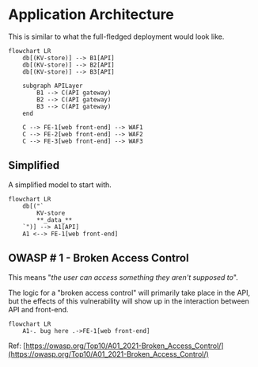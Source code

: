 # Application Architecture

This is similar to what the full-fledged deployment would look like.

```mermaid
flowchart LR
    db[(KV-store)] --> B1[API]
    db[(KV-store)] --> B2[API]
    db[(KV-store)] --> B3[API]

    subgraph APILayer
        B1 --> C(API gateway)
        B2 --> C(API gateway)
        B3 --> C(API gateway)
    end

    C --> FE-1[web front-end] --> WAF1
    C --> FE-2[web front-end] --> WAF2
    C --> FE-3[web front-end] --> WAF3   
```

## Simplified

A simplified model to start with.

```mermaid
flowchart LR
    db[("`
        KV-store
        **_data_**
    `")] --> A1[API]
    A1 <--> FE-1[web front-end]
```

## OWASP \# 1 - Broken Access Control

This means "_the user can access something they aren't supposed to_".

The logic for a "broken access control" will primarily take place in the API, 
but the effects of this vulnerability will show up in the interaction between
API and front-end.

```mermaid
flowchart LR
    A1-. bug here .->FE-1[web front-end]
```

Ref: [https://owasp.org/Top10/A01_2021-Broken_Access_Control/](https://owasp.org/Top10/A01_2021-Broken_Access_Control/)